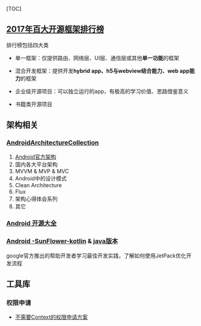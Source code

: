 [TOC]

## [2017年百大开源框架排行榜](<https://github.com/ShaunSheep/Android_100_TOP-Projects>)

排行榜包括四大类

- 单一框架：仅提供路由、网络层、UI层、通信层或其他**单一功能**的框架

- 混合开发框架：提供开发**hybrid app、h5与webview结合能力、web app能力**的框架

- 企业级开源项目：可以独立运行的app，有极高的学习价值、思路借鉴意义

- 书籍类开源项目

  

## 架构相关

### 	[AndroidArchitectureCollection](./extra/AndroidArchitectureCollection.md)

1. [Android官方架构](./extra/AndroidArchitectureCollection.md#1-Android官方架构)
2. 国内各大平台架构
3. MVVM & MVP & MVC
4. Android中的设计模式
5. Clean Architecture
6. Flux
7. 架构心得体会系列
8. 其它

### [Android 开源大全](<https://github.com/XXApple/AndroidLibs>)

### [Android -SunFlower-kotlin](https://github.com/googlesamples/android-sunflower) &  [java版本](https://github.com/hatewx/android-sunflower-java)

google官方推出的帮助开发者学习最佳开发实践，了解如何使用JetPack优化开发流程



## 工具库

### 权限申请

- [不需要Context的权限申请方案](<https://github.com/soulqw/SoulPermission/>)

